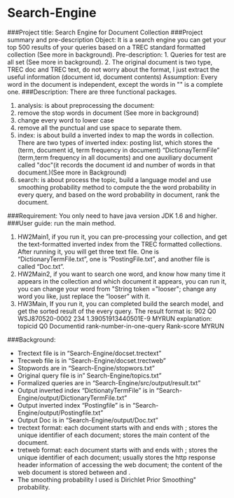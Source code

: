 # Search-Engine
###Project title: Search Engine for Document Collection
###Project summary and pre-description
    Object: It is a search engine you can get your top 500 results of your queries based on a TREC standard formatted collection (See more in background).
    Pre-description: 1. Queries for test are all set (See more in background).
                     2. The original document is two type, TREC doc and TREC text, do not worry about the format, I just extract the useful information (document id, document contents)
    Assumption: Every word in the document is independent, except the words in "" is a complete one.
###Description: 
    There are three functional packages.
1. analysis: is about preprocessing the document:
 1. remove the stop words in document (See more in background) 
 2. change every word to lower case 
 3. remove all the punctual and use space to separate them.
2. index: is about build a inverted index to map the words in collection. There are two types of inverted index: posting list, which stores the (term, document id, term frequency in document)
“DictionayTermFile” (term,term frequency in all documents) and one auxiliary document called "doc"(it records the document id and number of words in that document.)(See more in Background)
3. search: is about process the topic, build a language model and use smoothing probability method to compute the the word probability in every query, and based on the word probability in document, rank the document.

###Requirement:
    You only need to have java version JDK 1.6 and higher.
###User guide: 
    run the main method.
1. HW2Main1, if you run it, you can pre-processing your collection, and get the text-formatted inverted index from the TREC formatted collections. After running it, you will get three text file. One is “DictionaryTermFile.txt”, one is “PostingFile.txt”, and another file is called “Doc.txt”.
2. HW2Main2, if you want to search one word, and know how many time it appears in the collection and which document it appears, you can run it, you can change your word from "String token ="looser"; change any word you like, just replace the “looser” with it.
3. HW3Main, If you run it, you can completed build the search model, and get the sorted result of the every query.
The result format is:
             902     Q0 WSJ870520-0002 234 1.39051913440501E-9                MYRUN
explanation: topicid Q0     Documentid   rank-number-in-one-query Rank-score MYRUN

###Background:
  * Trectext file is in “Search-Engine/docset.trectext”
  * Trecweb file is in “Search-Engine/docset.trectweb”
  * Stopwords are in “Search-Engine/stopwors.txt”
  * Original query file is in” Search-Engine/topics.txt”
  * Formalized queries are in “Search-Engine/src/output/result.txt”
  * Output inverted index “DictionatyTermFile”  is in “Search-Engine/output/DictionaryTermFile.txt”
  * Output inverted index “Postingfile” is in “Search-Engine/output/Postingfile.txt”
  * Output Doc is in “Search-Engine/output/Doc.txt”
  * trectext format: each document starts with <DOC> and ends with </DOC>; <DOCNO> stores the unique identifier of each document; <TEXT> stores the main content of the document.
  * tretweb format: each document starts with <DOC> and ends with </DOC>; <DOCNO> stores the unique identifier of each document; <DOCHDR> usually stores the http response header information of accessing the web document; the content of the web document is stored between </DOCHDR> and </DOC>.
  * The smoothing probability I used is Dirichlet Prior Smoothing" probability.
  
